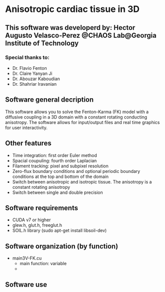 # Anisotropic cardiac tissue in 3D

## This software was developerd by: **Hector Augusto Velasco-Perez** @CHAOS Lab@Georgia Institute of Technology

### Special thanks to:
- Dr. Flavio Fenton
- Dr. Claire Yanyan Ji
- Dr. Abouzar Kaboudian
- Dr. Shahriar Iravanian

## Software general decription
This software allows you to solve the Fenton-Karma (FK) model with a diffusive coupling in a 3D domain with a constant rotating conducting anisotropy. The software allows for input/output files and real time graphics for user interactivity.

## Other features
- Time integration: first order Euler method
- Spacial coupuling: fourth order Laplacian
- Filament tracking: pixel and subpixel resolution
- Zero-flux boundary conditions and optional periodic boundary conditions at the top and bottom of the domain
- Switch between anisotropic and isotropic tissue. The anisotropy is a constant rotating anisotropy
- Switch between single and double precision

## Software requirements
- CUDA v7 or higher
- glew.h, glut.h, freeglut.h
- SOIL.h library (sudo apt-get install libsoil-dev)

## Software organization (by function)
- main3V-FK.cu
  * main function: variable 
  * 


## Software use

